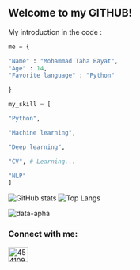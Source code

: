 ## **Welcome to my GITHUB!**


My introduction in the code :

```python
me = {

"Name" : "Mohammad Taha Bayat",
"Age" : 14,
"Favorite language" : "Python"

}

my_skill = [

"Python",

"Machine learning",

"Deep learning",

"CV", # Learning...

"NLP"
]

```
![GitHub stats](https://github-readme-stats.vercel.app/api?username=MrTaha2011&show_icons=true&theme=transparent)
![Top Langs](https://github-readme-stats.vercel.app/api/top-langs/?username=MrTaha2011&layout=compact)

![data-apha](https://github.com/peymanx/peymanx/assets/110537772/6c1737a7-bab0-44a8-9074-de6d66c6bb85)


<h3 align="left">Connect with me:</h3>
<p align="left">

<a href="https://stackoverflow.com/users/28793932/mohammad-taha-bayat" target="blank"><img align="center" src="https://raw.githubusercontent.com/rahuldkjain/github-profile-readme-generator/master/src/images/icons/Social/stack-overflow.svg" alt="4541097" height="30" width="40" /></a>
</p>
